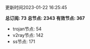 更新时间2023-01-22 16:25:45

**总订阅: 73**
**总节点: 2343**
**有效节点: 367**
- trojan节点: 54
- v2ray节点: 142
- ss节点: 171
